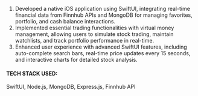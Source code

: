 1. Developed a native iOS application using SwiftUI, integrating real-time financial data from Finnhub APIs and MongoDB for managing favorites, portfolio, and cash balance interactions.
2. Implemented essential trading functionalities with virtual money management, allowing users to simulate stock trading, maintain watchlists, and track portfolio performance in real-time.
3. Enhanced user experience with advanced SwiftUI features, including auto-complete search bars, real-time price updates every 15 seconds, and interactive charts for detailed stock analysis.

#### TECH STACK USED: 
SwiftUI, Node.js, MongoDB, Express.js, Finnhub API
